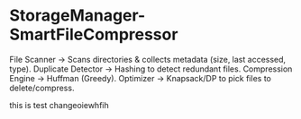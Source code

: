 # StorageManager-SmartFileCompressor
File Scanner → Scans directories &amp; collects metadata (size, last accessed, type).  Duplicate Detector → Hashing to detect redundant files.  Compression Engine → Huffman (Greedy).  Optimizer → Knapsack/DP to pick files to delete/compress.

this is test changeoiewhfih